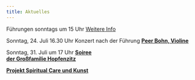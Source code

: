 ```yaml
---
title: Aktuelles
---
```

Führungen sonntags um 15 Uhr 
[Weitere Info](/fuehrungen/)
   


Sonntag, 24. Juli 16.30 Uhr Konzert nach der Führung
[**Peer Bohn, Violine**](/veranstaltungen/2022/peervioline/)  

Sonntag, 31. Juli um 17 Uhr
[**Soiree   
der Großfamilie Hopfenzitz**](/veranstaltungen/2022/hopfenzitz/)

[**Projekt Spiritual Care und Kunst**](/veranstaltungen/2022/spircare/)
